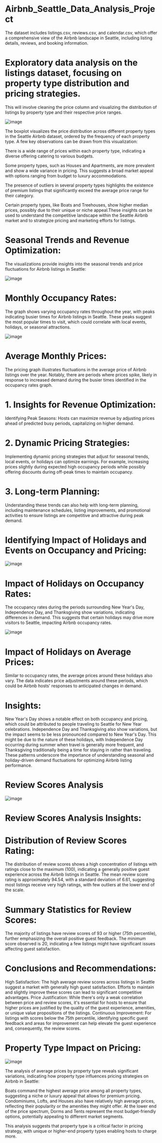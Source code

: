 # Airbnb_Seattle_Data_Analysis_Project
The dataset includes listings.csv, reviews.csv, and calendar.csv, which offer a comprehensive view of the Airbnb landscape in Seattle, including listing details, reviews, and booking information.

# Exploratory data analysis on the listings dataset, focusing on property type distribution and pricing strategies. 

This will involve cleaning the price column and visualizing the distribution of listings by property type and their respective price ranges.

![image](https://github.com/harsha8797/Airbnb_Seattle_Data_Analysis_Project/assets/159712345/f3ffc8cb-1776-4573-951b-925a6afccc60)

The boxplot visualizes the price distribution across different property types in the Seattle Airbnb dataset, ordered by the frequency of each property type. A few key observations can be drawn from this visualization:

There is a wide range of prices within each property type, indicating a diverse offering catering to various budgets.

Some property types, such as Houses and Apartments, are more prevalent and show a wide variance in pricing. This suggests a broad market appeal with options ranging from budget to luxury accommodations.

The presence of outliers in several property types highlights the existence of premium listings that significantly exceed the average price range for their category. 

Certain property types, like Boats and Treehouses, show higher median prices, possibly due to their unique or niche appeal.These insights can be used to understand the competitive landscape within the Seattle Airbnb market and to strategize pricing and marketing efforts for listings.


# Seasonal Trends and Revenue Optimization:

The visualizations provide insights into the seasonal trends and price fluctuations for Airbnb listings in Seattle:

![image](https://github.com/harsha8797/Airbnb_Seattle_Data_Analysis_Project/assets/159712345/efe9d6eb-dbee-451b-a3f8-ecc88e709969)

# Monthly Occupancy Rates:
The graph shows varying occupancy rates throughout the year, with peaks indicating busier times for Airbnb listings in Seattle. These peaks suggest the most popular times to visit, which could correlate with local events, holidays, or seasonal attractions.

![image](https://github.com/harsha8797/Airbnb_Seattle_Data_Analysis_Project/assets/159712345/4d1f5699-c592-4456-98b5-56322b0081b2)

# Average Monthly Prices:
The pricing graph illustrates fluctuations in the average price of Airbnb listings over the year. Notably, there are periods where prices spike, likely in response to increased demand during the busier times identified in the occupancy rates graph.

# 1. Insights for Revenue Optimization:
Identifying Peak Seasons: 
Hosts can maximize revenue by adjusting prices ahead of predicted busy periods, capitalizing on higher demand.

# 2. Dynamic Pricing Strategies: 
Implementing dynamic pricing strategies that adjust for seasonal trends, local events, or holidays can optimize earnings. For example, increasing prices slightly during expected high occupancy periods while possibly offering discounts during off-peak times to maintain occupancy.

# 3. Long-term Planning: 
Understanding these trends can also help with long-term planning, including maintenance schedules, listing improvements, and promotional activities to ensure listings are competitive and attractive during peak demand.

# Identifying Impact of Holidays and Events on Occupancy and Pricing:

![image](https://github.com/harsha8797/Airbnb_Seattle_Data_Analysis_Project/assets/159712345/b169ba6e-f4ca-4770-ada1-2792ed53348f)

# Impact of Holidays on Occupancy Rates:
The occupancy rates during the periods surrounding New Year's Day, Independence Day, and Thanksgiving show variations, indicating differences in demand. This suggests that certain holidays may drive more visitors to Seattle, impacting Airbnb occupancy rates.

![image](https://github.com/harsha8797/Airbnb_Seattle_Data_Analysis_Project/assets/159712345/37ae100a-4567-440d-932a-815c111be10f)

# Impact of Holidays on Average Prices:
Similar to occupancy rates, the average prices around these holidays also vary. The data indicates price adjustments around these periods, which could be Airbnb hosts' responses to anticipated changes in demand.

# Insights:
New Year's Day shows a notable effect on both occupancy and pricing, which could be attributed to people traveling to Seattle for New Year celebrations.
Independence Day and Thanksgiving also show variations, but the impact seems to be less pronounced compared to New Year's Day. This might be due to the nature of these holidays, with Independence Day occurring during summer when travel is generally more frequent, and Thanksgiving traditionally being a time for staying in rather than traveling.
These patterns underscore the importance of understanding seasonal and holiday-driven demand fluctuations for optimizing Airbnb listing performance.

# Review Scores Analysis

![image](https://github.com/harsha8797/Airbnb_Seattle_Data_Analysis_Project/assets/159712345/2e158603-caee-45be-a34f-07de571c1412)

# Review Scores Analysis Insights:
# Distribution of Review Scores Rating:
The distribution of review scores shows a high concentration of listings with ratings close to the maximum (100), indicating a generally positive guest experience across the Airbnb listings in Seattle. The mean review score rating is approximately 94.54, with a standard deviation of 6.61, suggesting most listings receive very high ratings, with few outliers at the lower end of the scale.

# Summary Statistics for Review Scores:
The majority of listings have review scores of 93 or higher (75th percentile), further emphasizing the overall positive guest feedback.
The minimum score observed is 20, indicating a few listings might have significant issues affecting guest satisfaction.

# Conclusions and Recommendations:
High Satisfaction: The high average review scores across listings in Seattle suggest a market with generally high guest satisfaction. Efforts to maintain and slightly improve these scores can lead to significant competitive advantages.
Price Justification: While there's only a weak correlation between price and review scores, it's essential for hosts to ensure that higher prices are justified by the quality of the guest experience, amenities, or unique value propositions of the listings.
Continuous Improvement: For listings with scores below the 75th percentile, identifying specific guest feedback and areas for improvement can help elevate the guest experience and, consequently, the review scores.

# Property Type Impact on Pricing:

![image](https://github.com/harsha8797/Airbnb_Seattle_Data_Analysis_Project/assets/159712345/d0f9d8b1-7b7c-483f-98dc-24af7b8b537f)

The analysis of average prices by property type reveals significant variations, indicating how property type influences pricing strategies on Airbnb in Seattle:

Boats command the highest average price among all property types, suggesting a niche or luxury appeal that allows for premium pricing. 
Condominiums, Lofts, and Houses also have relatively high average prices, reflecting their popularity or the amenities they might offer.
At the lower end of the price spectrum, Dorms and Tents represent the most budget-friendly options, potentially appealing to different market segments.

This analysis suggests that property type is a critical factor in pricing strategy, with unique or higher-end property types enabling hosts to charge more.


